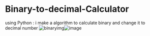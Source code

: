 # Binary-to-decimal-Calculator
using Python : i make a algorithm to calculate binary and change it to decimal number
<img src="https://www.researchgate.net/publication/329283490/figure/fig1/AS:698473540227075@1543540477871/Example-of-binary-image-Google.ppm" alt="binaryimg"></img>![image](https://user-images.githubusercontent.com/65375745/133699995-52e5aac5-044e-4791-92a8-d1733701c413.png)
